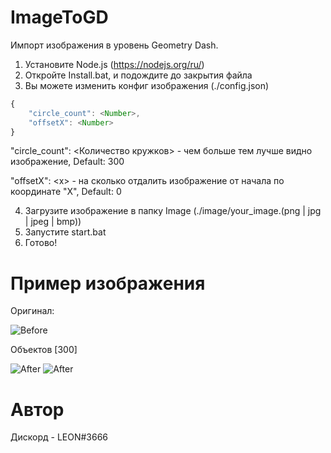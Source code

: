 # ImageToGD
Импорт изображения в уровень Geometry Dash.

1. Установите Node.js (https://nodejs.org/ru/)
2. Откройте Install.bat, и подождите до закрытия файла
3. Вы можете изменить конфиг изображения (./config.json)
  ```js
  {
      "circle_count": <Number>,
      "offsetX": <Number>
  }
  ```
  "circle_count": <Количество кружков> - чем больше тем лучше видно изображение, Default: 300
  
  "offsetX": \<x\> - на сколько отдалить изображение от начала по координате "X", Default: 0
  

4. Загрузите изображение в папку Image (./image/your_image.(png | jpg | jpeg | bmp))
5. Запустите start.bat
6. Готово!

# Пример изображения
Оригинал:

![Before](https://sun9-72.userapi.com/OTBocIA63hhuFwmCmM8HNcqUoT3odQPnkJCtYQ/yVaWdP3a7LY.jpg)

Объектов [300]

![After](https://sun9-43.userapi.com/4AP_QwEzCnEe_0xfKOk4pTun77eqsJC1VLvBUQ/5mElw4i-Iko.jpg)
![After](https://sun9-56.userapi.com/w8kDBgGzP1lEaWwQD7uB6-1ctwXRyNC06MEaUA/qu32912Upik.jpg)

# Автор
Дискорд - LEON#3666
